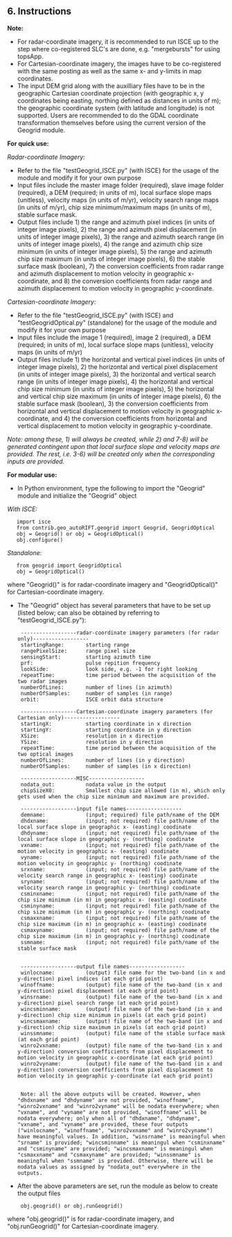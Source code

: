 ## 6. Instructions


**Note:**

* For radar-coordinate imagery, it is recommended to run ISCE up to the step where co-registered SLC's are done, e.g. "mergebursts" for using topsApp.
* For Cartesian-coordinate imagery, the images have to be co-registered with the same posting as well as the same x- and y-limits in map coordinates.
* The input DEM grid along with the auxilliary files have to be in the geographic Cartesian coordinate projection (with geographic x, y coordinates being easting, northing defined as distances in units of m); the geographic coordinate system (with latitude and longitude) is not supported. Users are recommended to do the GDAL coordinate transformation themselves before using the current version of the Geogrid module.



**For quick use:**

_Radar-coordinate Imagery:_
* Refer to the file "testGeogrid_ISCE.py" (with ISCE) for the usage of the module and modify it for your own purpose
* Input files include the master image folder (required), slave image folder (required), a DEM (required; in units of m), local surface slope maps (unitless), velocity maps (in units of m/yr), velocity search range maps (in units of m/yr), chip size minimum/maximum maps (in units of m), stable surface mask.
* Output files include 1) the range and azimuth pixel indices (in units of integer image pixels), 2) the range and azimuth pixel displacement (in units of integer image pixels), 3) the range and azimuth search range (in units of integer image pixels), 4) the range and azimuth chip size minimum (in units of integer image pixels), 5) the range and azimuth chip size maximum (in units of integer image pixels), 6) the stable surface mask (boolean), 7) the conversion coefficients from radar range and azimuth displacement to motion velocity in geographic x-coordinate, and 8) the conversion coefficients from radar range and azimuth displacement to motion velocity in geographic y-coordinate. 

_Cartesian-coordinate Imagery:_
* Refer to the file "testGeogrid_ISCE.py" (with ISCE) and "testGeogridOptical.py" (standalone) for the usage of the module and modify it for your own purpose
* Input files include the image 1 (required), image 2 (required), a DEM (required; in units of m), local surface slope maps (unitless), velocity maps (in units of m/yr)
* Output files include 1) the horizontal and vertical pixel indices (in units of integer image pixels), 2) the horizontal and vertical pixel displacement (in units of integer image pixels), 3) the horizontal and vertical search range (in units of integer image pixels), 4) the horizontal and vertical chip size minimum (in units of integer image pixels), 5) the horizontal and vertical chip size maximum (in units of integer image pixels), 6) the stable surface mask (boolean), 3) the conversion coefficients from horizontal and vertical displacement to motion velocity in geographic x-coordinate, and 4) the conversion coefficients from horizontal and vertical displacement to motion velocity in geographic y-coordinate. 

_Note: among these, 1) will always be created, while 2) and 7-8) will be generated contingent upon that local surface slope and velocity maps are provided. The rest, i.e. 3-6) will be created only when the corresponding inputs are provided._

**For modular use:**

* In Python environment, type the following to import the "Geogrid" module and initialize the "Geogrid" object

_With ISCE:_

       import isce
       from contrib.geo_autoRIFT.geogrid import Geogrid, GeogridOptical
       obj = Geogrid() or obj = GeogridOptical()
       obj.configure()

_Standalone:_

       from geogrid import GeogridOptical
       obj = GeogridOptical()

where "Geogrid()" is for radar-coordinate imagery and "GeogridOptical()" for Cartesian-coordinate imagery.


* The "Geogrid" object has several parameters that have to be set up (listed below; can also be obtained by referring to "testGeogrid_ISCE.py"): 

       ------------------radar-coordinate imagery parameters (for radar only)------------------
       startingRange:       starting range
       rangePixelSize:      range pixel size
       sensingStart:        starting azimuth time
       prf:                 pulse repition frequency 
       lookSide:            look side, e.g. -1 for right looking 
       repeatTime:          time period between the acquisition of the two radar images
       numberOfLines:       number of lines (in azimuth)
       numberOfSamples:     number of samples (in range)
       orbit:               ISCE orbit data structure
       
       ------------------Cartesian-coordinate imagery parameters (for Cartesian only)------------------
       startingX:           starting coordinate in x direction
       startingY:           starting coordinate in y direction
       XSize:               resolution in x direction
       YSize:               resolution in y direction
       repeatTime:          time period between the acquisition of the two optical images
       numberOfLines:       number of lines (in y direction)
       numberOfSamples:     number of samples (in x direction)
       
       ------------------MISC------------------
       nodata_out:          nodata value in the output
       chipSizeX0:          Smallest chip size allowed (in m), which only gets used when the chip size minimum and maximum are provided.
       
       ------------------input file names------------------
       demname:             (input; required) file path/name of the DEM
       dhdxname:            (input; not required) file path/name of the local surface slope in geographic x- (easting) coodinate
       dhdyname:            (input; not required) file path/name of the local surface slope in geographic y- (northing) coodinate
       vxname:              (input; not required) file path/name of the motion velocity in geographic x- (easting) coodinate
       vyname:              (input; not required) file path/name of the motion velocity in geographic y- (northing) coodinate
       srxname:             (input; not required) file path/name of the velocity search range in geographic x- (easting) coodinate
       sryname:             (input; not required) file path/name of the velocity search range in geographic y- (northing) coodinate
       csminxname:          (input; not required) file path/name of the chip size minimum (in m) in geographic x- (easting) coodinate
       csminyname:          (input; not required) file path/name of the chip size minimum (in m) in geographic y- (northing) coodinate
       csmaxxname:          (input; not required) file path/name of the chip size maximum (in m) in geographic x- (easting) coodinate
       csmaxyname:          (input; not required) file path/name of the chip size maximum (in m) in geographic y- (northing) coodinate
       ssmname:             (input; not required) file path/name of the stable surface mask
       
       
       ------------------output file names------------------
       winlocname:          (output) file name for the two-band (in x and y-direction) pixel indices (at each grid point)
       winoffname:          (output) file name of the two-band (in x and y-direction) pixel displacement (at each grid point)
       winsrname:           (output) file name of the two-band (in x and y-direction) pixel search range (at each grid point)
       wincsminname:        (output) file name of the two-band (in x and y-direction) chip size minimum in pixels (at each grid point)
       wincsmaxname:        (output) file name of the two-band (in x and y-direction) chip size maximum in pixels (at each grid point)
       winssmname:          (output) file name of the stable surface mask (at each grid point)
       winro2vxname:        (output) file name of the two-band (in x and y-direction) conversion coefficients from pixel displacement to motion velocity in geographic x-coordinate (at each grid point)
       winro2vyname:        (output) file name of the two-band (in x and y-direction) conversion coefficients from pixel displacement to motion velocity in geographic y-coordinate (at each grid point)
       
       
       Note: all the above outputs will be created. However, when "dhdxname" and "dhdyname" are not provided, "winoffname", "winro2vxname" and "winro2vyname" will be nodata everywhere; when "vxname", and "vyname" are not provided, "winoffname" will be nodata everywhere; only when all of "dhdxname", "dhdyname", "vxname", and "vyname" are provided, these four outputs ("winlocname", "winoffname", "winro2vxname" and "winro2vyname") have meaningful values. In addition, "winsrname" is meaningful when "srname" is provided; "wincsminname" is meaningul when "csminxname" and "csminyname" are provided; "wincsmaxname" is meaningul when "csmaxxname" and "csmaxyname" are provided; "winssmname" is meaningful when "ssmname" is provided. Otherwise, there will be nodata values as assigned by "nodata_out" everywhere in the outputs.

* After the above parameters are set, run the module as below to create the output files

       obj.geogrid() or obj.runGeogrid()

where "obj.geogrid()" is for radar-coordinate imagery, and "obj.runGeogrid()" for Cartesian-coordinate imagery.
